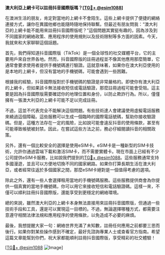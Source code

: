 **澳大利亞上網卡可以註冊抖音國際版嗎？[[TG💪+ @esim1088](https://t.me/s/esim1088)]**

在澳洲生活的朋友，肯定對當地的上網卡不會陌生。這些上網卡提供了便捷的網絡連接方式，讓你在異國他鄉也能隨時隨地保持聯繫。但最近有朋友問我：“澳大利亞的上網卡能不能用來註冊抖音國際版呢？”這個問題其實挺有趣的，因為涉及到不同國家的網絡政策、應用程序的使用規則以及技術限制等多方面的因素。今天，我就來和大家聊聊這個話題。

首先，我們得知道抖音國際版（TikTok）是一個全球性的社交媒體平台，它的主要用戶來自世界各地。然而，抖音國際版的註冊過程並不像其他應用那麼簡單，它通常會要求使用者提供手機號碼進行驗證。這就意味著，如果你在澳大利亞使用的是本地的上網卡，但沒有當地的手機號碼，可能會遇到一些困難。

根據我的經驗，抖音國際版對於手機號碼的驗證是非常嚴格的。即使你有澳大利亞的上網卡，但如果該卡無法接收短信或電話驗證，那麼註冊過程可能會受阻。這主要是因為抖音國際版需要確認你的地理位置和身份，以防止欺詐行為。所以，僅僅擁有一張澳大利亞的上網卡可能不足以完成註冊。

不過，這並不代表完全不能解決這個問題。有些技術達人會建議使用虛擬電話服務來繞過這個障礙。這些服務可以生成一個臨時的國際電話號碼，幫助你接收驗證碼。但是，這種方法存在一定的風險，比如說可能會違反抖音的使用條款，甚至有可能導致帳號被封禁。因此，在嘗試這些方法之前，務必仔細閱讀抖音的相關政策。

另外，還有一個比較安全的選擇是使用eSIM卡。eSIM卡是一種新型的SIM卡技術，允許你通過雲端下載和激活SIM卡，而不需要實體卡。現在市面上已經有不少公司提供eSIM卡服務，比如說我們提到的[TG💪+ @esim1088](https://t.me/s/esim1088)。這些服務通常支持多國漫遊，並且可以方便地切換不同的國家網路。如果你打算長期生活在澳大利亞，或者經常往返於多個國家之間，那麼eSIM卡絕對是一個值得考慮的選項。

除此之外，還有一些人會選擇租用當地的手機號碼服務。這些服務提供商會為你提供一個真實的當地手機號碼，你可以用它來接收短信和電話驗證碼。這樣一來，不僅可以順利註冊抖音國際版，還能享受到更穩定的網絡環境。

總的來說，雖然澳大利亞的上網卡本身無法直接用來註冊抖音國際版，但通過一些技術手段和工具，還是可以實現這一目標的。不過，無論選擇哪種方式，都需要注意遵守相關法律法規和應用程序的使用條款，以免造成不必要的麻煩。

最後，我想提醒大家一句：網絡世界充滿了未知數，註冊任何應用之前都要三思而後行。如果你對某些操作感到不確定，最好先諮詢專業人士或查看官方指南。希望這篇文章能幫到你們，祝大家都能順利註冊抖音國際版，享受精彩的社交體驗！

[[TG💪+ @esim1088](https://t.me/s/esim1088) ![Image](https://i.postimg.cc/4NQfJmqS/Snipaste-2025-05-13-00-14-12.png)]